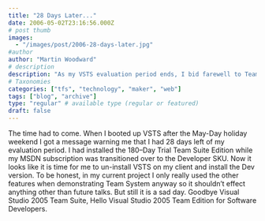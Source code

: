 ```yaml
---
title: "28 Days Later..."
date: 2006-05-02T23:16:56.000Z
# post thumb
images:
  - "/images/post/2006-28-days-later.jpg"
#author
author: "Martin Woodward"
# description
description: "As my VSTS evaluation period ends, I bid farewell to Team Suite and embrace the Developer SKU, marking a bittersweet transition."
# Taxonomies
categories: ["tfs", "technology", "maker", "web"]
tags: ["blog", "archive"]
type: "regular" # available type (regular or featured)
draft: false
---
```


[](http://www.woodwardweb.com/blog/28dayslater.png)[](http://www.woodwardweb.com/blog/28dayslater.png)The time had to come. When I booted up VSTS after the May-Day holiday weekend I got a message warning me that I had 28 days left of my evaluation period. I had installed the 180–Day Trial Team Suite Edition while my MSDN subscription was transitioned over to the Developer SKU. Now it looks like it is time for me to un-install VSTS on my client and install the Dev version. To be honest, in my current project I only really used the other features when demonstrating Team System anyway so it shouldn’t effect anything other than future talks. But still it is a sad day. Goodbye Visual Studio 2005 Team Suite, Hello Visual Studio 2005 Team Edition for Software Developers.
